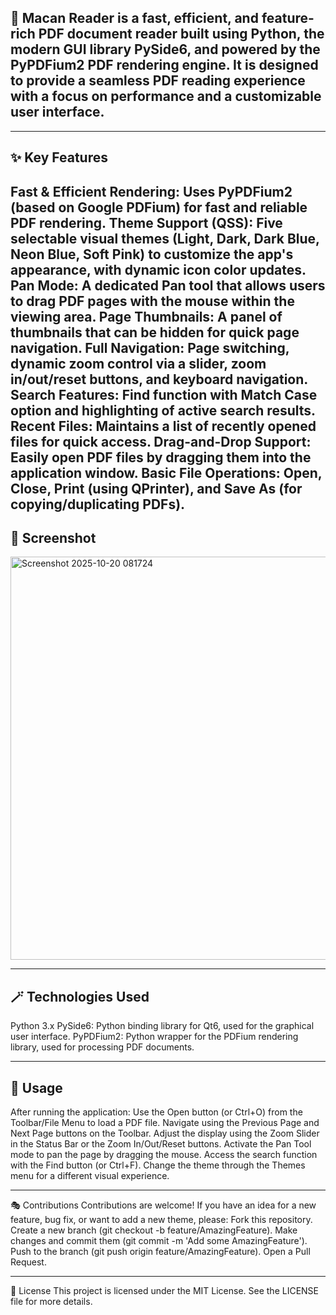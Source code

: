 ## 📖 Macan Reader is a fast, efficient, and feature-rich PDF document reader built using Python, the modern GUI library PySide6, and powered by the PyPDFium2 PDF rendering engine. It is designed to provide a seamless PDF reading experience with a focus on performance and a customizable user interface.
---

## ✨ Key Features
Fast & Efficient Rendering: Uses PyPDFium2 (based on Google PDFium) for fast and reliable PDF rendering.
Theme Support (QSS): Five selectable visual themes (Light, Dark, Dark Blue, Neon Blue, Soft Pink) to customize the app's appearance, with dynamic icon color updates.
Pan Mode: A dedicated Pan tool that allows users to drag PDF pages with the mouse within the viewing area.
Page Thumbnails: A panel of thumbnails that can be hidden for quick page navigation.
Full Navigation: Page switching, dynamic zoom control via a slider, zoom in/out/reset buttons, and keyboard navigation.
Search Features: Find function with Match Case option and highlighting of active search results.
Recent Files: Maintains a list of recently opened files for quick access.
Drag-and-Drop Support: Easily open PDF files by dragging them into the application window.
Basic File Operations: Open, Close, Print (using QPrinter), and Save As (for copying/duplicating PDFs).
---

## 📸 Screenshot
<img width="957" height="645" alt="Screenshot 2025-10-20 081724" src="https://github.com/user-attachments/assets/d966180f-b62e-417b-bb22-4756ced8e567" />

---


## 🪄 Technologies Used
Python 3.x
PySide6: Python binding library for Qt6, used for the graphical user interface.
PyPDFium2: Python wrapper for the PDFium rendering library, used for processing PDF documents.

---

## 🔨 Usage
After running the application:
Use the Open button (or Ctrl+O) from the Toolbar/File Menu to load a PDF file.
Navigate using the Previous Page and Next Page buttons on the Toolbar.
Adjust the display using the Zoom Slider in the Status Bar or the Zoom In/Out/Reset buttons.
Activate the Pan Tool mode to pan the page by dragging the mouse.
Access the search function with the Find button (or Ctrl+F).
Change the theme through the Themes menu for a different visual experience.

---

🎭 Contributions
Contributions are welcome! If you have an idea for a new feature, bug fix, or want to add a new theme, please:
Fork this repository.
Create a new branch (git checkout -b feature/AmazingFeature).
Make changes and commit them (git commit -m 'Add some AmazingFeature').
Push to the branch (git push origin feature/AmazingFeature).
Open a Pull Request.

---

📃 License
This project is licensed under the MIT License. See the LICENSE file for more details.
